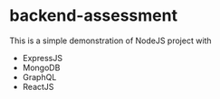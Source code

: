# backend-assessment

This is a simple demonstration of NodeJS project with

- ExpressJS
- MongoDB
- GraphQL
- ReactJS

